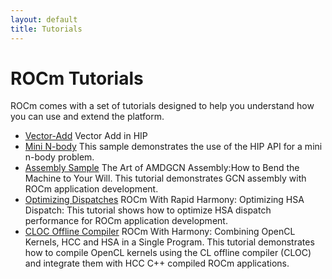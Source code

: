 ```yaml
---
layout: default
title: Tutorials
---
```


# ROCm Tutorials
ROCm comes with a set of tutorials designed to help you understand how you can use and extend the platform.

* [Vector-Add](https://github.com/GPUOpen-ProfessionalCompute-Tools/HIP-Examples/tree/master/vectorAdd) Vector Add in HIP
* [Mini N-body](https://github.com/GPUOpen-ProfessionalCompute-Tools/HIP-Examples/tree/master/mini-nbody)
This sample demonstrates the use of the HIP API for a mini n-body problem.
* [Assembly Sample](GCN_asm_tutorial.html) The Art of AMDGCN Assembly:How to Bend the Machine to Your Will.  This tutorial demonstrates GCN assembly with ROCm application development.
* [Optimizing Dispatches](optimize_dispatch.html) ROCm With Rapid Harmony: Optimizing HSA Dispatch: This tutorial shows how to optimize HSA dispatch performance for ROCm application development.
* [CLOC Offline Compiler](rocncloc.html) ROCm With Harmony: Combining OpenCL Kernels, HCC and HSA in a Single Program. This tutorial demonstrates how to compile OpenCL kernels using the CL offline compiler (CLOC) and integrate them with HCC C++ compiled ROCm applications.

